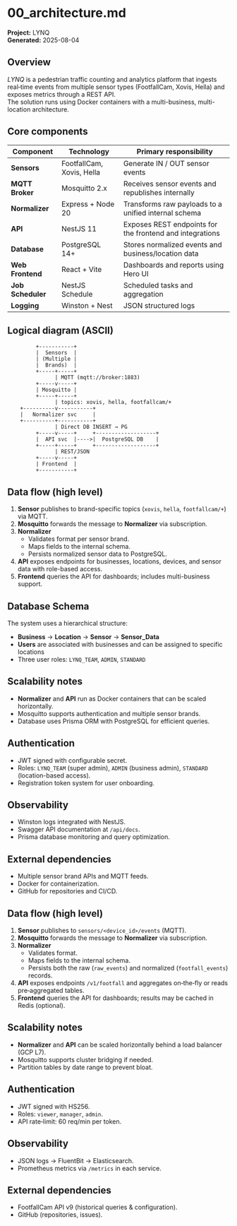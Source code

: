 # 00_architecture.md
**Project:** LYNQ  
**Generated:** 2025-08-04

## Overview
*LYNQ* is a pedestrian traffic counting and analytics platform that ingests real‑time events from multiple sensor types (FootfallCam, Xovis, Hella) and exposes metrics through a REST API.  
The solution runs using Docker containers with a multi-business, multi-location architecture.

## Core components

| Component          | Technology          | Primary responsibility                                  |
|--------------------|---------------------|---------------------------------------------------------|
| **Sensors**        | FootfallCam, Xovis, Hella | Generate IN / OUT sensor events              |
| **MQTT Broker**    | Mosquitto 2.x       | Receives sensor events and republishes internally       |
| **Normalizer**     | Express + Node 20   | Transforms raw payloads to a unified internal schema    |
| **API**            | NestJS 11           | Exposes REST endpoints for the frontend and integrations|
| **Database**       | PostgreSQL 14+      | Stores normalized events and business/location data      |
| **Web Frontend**   | React + Vite        | Dashboards and reports using Hero UI                    |
| **Job Scheduler**  | NestJS Schedule     | Scheduled tasks and aggregation                         |
| **Logging**        | Winston + Nest      | JSON structured logs                                    |

## Logical diagram (ASCII)

```
         +-----------+
         |  Sensors  |
         | (Multiple |
         |  Brands)  |
         +-----+-----+
               | MQTT (mqtt://broker:1883)
         +-----v-----+
         | Mosquitto |
         +-----+-----+
               | topics: xovis, hella, footfallcam/+
    +----------v-----------+
    |   Normalizer svc     |
    +----------+-----------+
               | Direct DB INSERT → PG
         +-----v-----+     +-------------------+
         |  API svc  |---->|  PostgreSQL DB    |
         +-----+-----+     +-------------------+
               | REST/JSON
         +-----v-----+
         | Frontend  |
         +-----------+
```

## Data flow (high level)
1. **Sensor** publishes to brand-specific topics (`xovis`, `hella`, `footfallcam/+`) via MQTT.
2. **Mosquitto** forwards the message to **Normalizer** via subscription.
3. **Normalizer**  
   - Validates format per sensor brand.  
   - Maps fields to the internal schema.  
   - Persists normalized sensor data to PostgreSQL.
4. **API** exposes endpoints for businesses, locations, devices, and sensor data with role-based access.
5. **Frontend** queries the API for dashboards; includes multi-business support.

## Database Schema
The system uses a hierarchical structure:
- **Business** → **Location** → **Sensor** → **Sensor_Data**
- **Users** are associated with businesses and can be assigned to specific locations
- Three user roles: `LYNQ_TEAM`, `ADMIN`, `STANDARD`

## Scalability notes
* **Normalizer** and **API** run as Docker containers that can be scaled horizontally.
* Mosquitto supports authentication and multiple sensor brands.
* Database uses Prisma ORM with PostgreSQL for efficient queries.

## Authentication
* JWT signed with configurable secret.
* Roles: `LYNQ_TEAM` (super admin), `ADMIN` (business admin), `STANDARD` (location-based access).
* Registration token system for user onboarding.

## Observability
* Winston logs integrated with NestJS.
* Swagger API documentation at `/api/docs`.
* Prisma database monitoring and query optimization.

## External dependencies
* Multiple sensor brand APIs and MQTT feeds.
* Docker for containerization.
* GitHub for repositories and CI/CD.

## Data flow (high level)
1. **Sensor** publishes to `sensors/<device_id>/events` (MQTT).
2. **Mosquitto** forwards the message to **Normalizer** via subscription.
3. **Normalizer**  
   - Validates format.  
   - Maps fields to the internal schema.  
   - Persists both the raw (`raw_events`) and normalized (`footfall_events`) records.
4. **API** exposes endpoints `/v1/footfall` and aggregates on‑the‑fly or reads pre‑aggregated tables.
5. **Frontend** queries the API for dashboards; results may be cached in Redis (optional).

## Scalability notes
* **Normalizer** and **API** can be scaled horizontally behind a load balancer (GCP L7).
* Mosquitto supports cluster bridging if needed.
* Partition tables by date range to prevent bloat.

## Authentication
* JWT signed with HS256.
* Roles: `viewer`, `manager`, `admin`.
* API rate‑limit: 60 req/min per token.

## Observability
* JSON logs → FluentBit → Elasticsearch.
* Prometheus metrics via `/metrics` in each service.

## External dependencies
* FootfallCam API v9 (historical queries & configuration).
* GitHub (repositories, issues).
